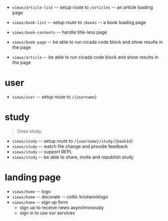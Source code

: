 - `views/article-list` -- setup route to `/articles` -- an article loading page

- `views/book-list` -- setup route to `/books` -- a book loading page

- `views/book-contents` -- handle title-less page

- `views/book-page` -- be able to run cicada code block and show results in the page
- `views/article` -- be able to run cicada code block and show results in the page

# user

- `views/user` -- setup route to `/{username}`

# study

> Ones study.

- `views/study` -- setup route to `/{username}/study/{bookId}`
- `views/study` -- watch file change and provide feedback
- `views/study` -- support REPL
- `views/study` -- be able to share, invite and republish study

# landing page

- `views/home` -- logo
- `views/home` -- decorate -- celtic knotworklogo
- `views/home` -- sign up form
  - sign up to receive news asynchronously
  - sign in to use our services

